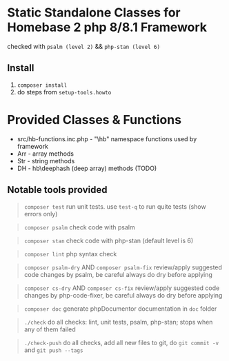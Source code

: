 # Static Standalone Classes for Homebase 2 php 8/8.1 Framework

checked with `psalm (level 2)` && `php-stan (level 6)`

## Install
1. `composer install`
2. do steps from `setup-tools.howto`

# Provided Classes & Functions

- src/hb-functions.inc.php - "\hb" namespace functions used by framework
- Arr - array methods
- Str - string methods
- DH  - hb\deephash (deep array) methods (TODO)

## Notable tools provided

> `composer test`
    run unit tests. use `test-q` to run quite tests (show errors only)

> `composer psalm`
    check code with psalm

> `composer stan`
    check code with php-stan (default level is 6)

> `composer lint`
    php syntax check

> `composer psalm-dry`   AND   `composer psalm-fix`
    review/apply suggested code changes by psalm, be careful always do dry before applying

> `composer cs-dry`   AND   `composer cs-fix`
    review/apply suggested code changes by php-code-fixer, be careful always do dry before applying

> `composer doc`
    generate phpDocumentor documentation in `doc` folder

> `./check`
    do all checks: lint, unit tests, psalm, php-stan; stops when any of them failed

> `./check-push`
    do all checks, add all new files to git, do `git commit -v` and `git push --tags`

